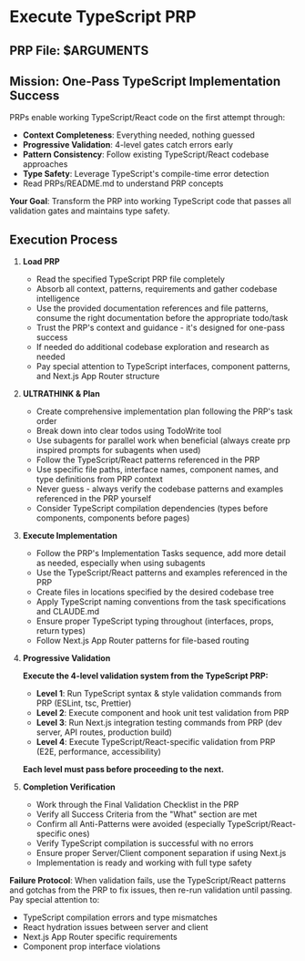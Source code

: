 # Execute TypeScript PRP

## PRP File: $ARGUMENTS

## Mission: One-Pass TypeScript Implementation Success

PRPs enable working TypeScript/React code on the first attempt through:

- **Context Completeness**: Everything needed, nothing guessed
- **Progressive Validation**: 4-level gates catch errors early
- **Pattern Consistency**: Follow existing TypeScript/React codebase approaches
- **Type Safety**: Leverage TypeScript's compile-time error detection
- Read PRPs/README.md to understand PRP concepts

**Your Goal**: Transform the PRP into working TypeScript code that passes all validation gates and maintains type safety.

## Execution Process

1. **Load PRP**
   - Read the specified TypeScript PRP file completely
   - Absorb all context, patterns, requirements and gather codebase intelligence
   - Use the provided documentation references and file patterns, consume the right documentation before the appropriate todo/task
   - Trust the PRP's context and guidance - it's designed for one-pass success
   - If needed do additional codebase exploration and research as needed
   - Pay special attention to TypeScript interfaces, component patterns, and Next.js App Router structure

2. **ULTRATHINK & Plan**
   - Create comprehensive implementation plan following the PRP's task order
   - Break down into clear todos using TodoWrite tool
   - Use subagents for parallel work when beneficial (always create prp inspired prompts for subagents when used)
   - Follow the TypeScript/React patterns referenced in the PRP
   - Use specific file paths, interface names, component names, and type definitions from PRP context
   - Never guess - always verify the codebase patterns and examples referenced in the PRP yourself
   - Consider TypeScript compilation dependencies (types before components, components before pages)

3. **Execute Implementation**
   - Follow the PRP's Implementation Tasks sequence, add more detail as needed, especially when using subagents
   - Use the TypeScript/React patterns and examples referenced in the PRP
   - Create files in locations specified by the desired codebase tree
   - Apply TypeScript naming conventions from the task specifications and CLAUDE.md
   - Ensure proper TypeScript typing throughout (interfaces, props, return types)
   - Follow Next.js App Router patterns for file-based routing

4. **Progressive Validation**

   **Execute the 4-level validation system from the TypeScript PRP:**
   - **Level 1**: Run TypeScript syntax & style validation commands from PRP (ESLint, tsc, Prettier)
   - **Level 2**: Execute component and hook unit test validation from PRP
   - **Level 3**: Run Next.js integration testing commands from PRP (dev server, API routes, production build)
   - **Level 4**: Execute TypeScript/React-specific validation from PRP (E2E, performance, accessibility)

   **Each level must pass before proceeding to the next.**

5. **Completion Verification**
   - Work through the Final Validation Checklist in the PRP
   - Verify all Success Criteria from the "What" section are met
   - Confirm all Anti-Patterns were avoided (especially TypeScript/React-specific ones)
   - Verify TypeScript compilation is successful with no errors
   - Ensure proper Server/Client component separation if using Next.js
   - Implementation is ready and working with full type safety

**Failure Protocol**: When validation fails, use the TypeScript/React patterns and gotchas from the PRP to fix issues, then re-run validation until passing. Pay special attention to:
- TypeScript compilation errors and type mismatches
- React hydration issues between server and client
- Next.js App Router specific requirements
- Component prop interface violations